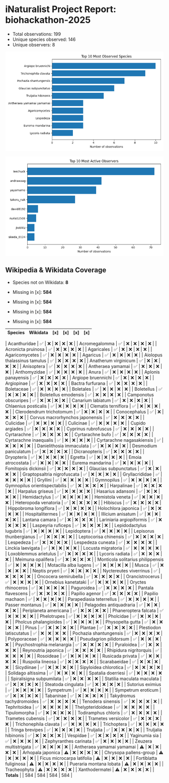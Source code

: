 # iNaturalist Project Report: biohackathon-2025

- Total observations: 199
- Unique species observed: 146
- Unique observers: 8

![Top 10 Species](top_species_biohackathon-2025.png)

![Top 10 Observers](top_observers_biohackathon-2025.png)

## Wikipedia & Wikidata Coverage

- Species not on Wikidata: **8**
- Missing in [x]: **584**

- Missing in [x]: **584**

- Missing in [x]: **584**

- Missing in [x]: **584**

| Species | Wikidata | [x] | [x] | [x] | [x] |
|---|---|---|---|---|---|

| Acanthuridae | ✅ | ❌ | ❌ | ❌ | ❌ |
| Acromegalomma | ✅ | ❌ | ❌ | ❌ | ❌ |
| Acronicta pruinosa | ✅ | ❌ | ❌ | ❌ | ❌ |
| Agaricales | ✅ | ❌ | ❌ | ❌ | ❌ |
| Agaricomycetes | ✅ | ❌ | ❌ | ❌ | ❌ |
| Agaricus | ✅ | ❌ | ❌ | ❌ | ❌ |
| Aiolopus thalassinus tamulus | ✅ | ❌ | ❌ | ❌ | ❌ |
| Anatherum virginicum | ✅ | ❌ | ❌ | ❌ | ❌ |
| Anisoptera | ✅ | ❌ | ❌ | ❌ | ❌ |
| Antheraea yamamai | ✅ | ❌ | ❌ | ❌ | ❌ |
| Anthomyzidae | ✅ | ❌ | ❌ | ❌ | ❌ |
| Anura | ✅ | ❌ | ❌ | ❌ | ❌ |
| Aplonis panayensis | ✅ | ❌ | ❌ | ❌ | ❌ |
| Argiope bruennichi | ✅ | ❌ | ❌ | ❌ | ❌ |
| Argiopinae | ✅ | ❌ | ❌ | ❌ | ❌ |
| Bactra furfurana | ✅ | ❌ | ❌ | ❌ | ❌ |
| Boletaceae | ✅ | ❌ | ❌ | ❌ | ❌ |
| Boletales | ✅ | ❌ | ❌ | ❌ | ❌ |
| Boletellus | ✅ | ❌ | ❌ | ❌ | ❌ |
| Boletellus emodensis | ✅ | ❌ | ❌ | ❌ | ❌ |
| Camponotus obscuripes | ✅ | ❌ | ❌ | ❌ | ❌ |
| Canarium labiatum | ✅ | ❌ | ❌ | ❌ | ❌ |
| Chlaenius posticalis | ✅ | ❌ | ❌ | ❌ | ❌ |
| Clematis terniflora | ✅ | ❌ | ❌ | ❌ | ❌ |
| Clerodendrum trichotomum | ✅ | ❌ | ❌ | ❌ | ❌ |
| Conocephalus | ✅ | ❌ | ❌ | ❌ | ❌ |
| Corvus macrorhynchos japonensis | ✅ | ❌ | ❌ | ❌ | ❌ |
| Culicidae | ✅ | ❌ | ❌ | ❌ | ❌ |
| Culicinae | ✅ | ❌ | ❌ | ❌ | ❌ |
| Cupido argiades | ✅ | ❌ | ❌ | ❌ | ❌ |
| Cyprinus rubrofuscus | ✅ | ❌ | ❌ | ❌ | ❌ |
| Cyrtarachne | ✅ | ❌ | ❌ | ❌ | ❌ |
| Cyrtarachne bufo | ✅ | ❌ | ❌ | ❌ | ❌ |
| Cyrtarachne inaequalis | ✅ | ❌ | ❌ | ❌ | ❌ |
| Cyrtarachne nagasakiensis | ✅ | ❌ | ❌ | ❌ | ❌ |
| Danielithosia immaculata | ✅ | ❌ | ❌ | ❌ | ❌ |
| Desmodium paniculatum | ✅ | ❌ | ❌ | ❌ | ❌ |
| Dicranopteris | ✅ | ❌ | ❌ | ❌ | ❌ |
| Dryopteris | ✅ | ❌ | ❌ | ❌ | ❌ |
| Egretta | ✅ | ❌ | ❌ | ❌ | ❌ |
| Emoia atrocostata | ✅ | ❌ | ❌ | ❌ | ❌ |
| Eurema mandarina | ✅ | ❌ | ❌ | ❌ | ❌ |
| Fomitopsis dickinsii | ✅ | ❌ | ❌ | ❌ | ❌ |
| Glaucias subpunctatus | ✅ | ❌ | ❌ | ❌ | ❌ |
| Graptopsaltria nigrofuscata | ✅ | ❌ | ❌ | ❌ | ❌ |
| Gryllacrididae | ✅ | ❌ | ❌ | ❌ | ❌ |
| Gryllini | ✅ | ❌ | ❌ | ❌ | ❌ |
| Gymnopilus | ✅ | ❌ | ❌ | ❌ | ❌ |
| Gymnopilus orientispectabilis | ✅ | ❌ | ❌ | ❌ | ❌ |
| Harpalinae | ✅ | ❌ | ❌ | ❌ | ❌ |
| Harpalus griseus | ✅ | ❌ | ❌ | ❌ | ❌ |
| Hasarius adansoni | ✅ | ❌ | ❌ | ❌ | ❌ |
| Hemidactylus | ✅ | ❌ | ❌ | ❌ | ❌ |
| Hemistola veneta | ✅ | ❌ | ❌ | ❌ | ❌ |
| Heteropoda venatoria | ✅ | ❌ | ❌ | ❌ | ❌ |
| Hibiscus | ✅ | ❌ | ❌ | ❌ | ❌ |
| Hippobroma longiflora | ✅ | ❌ | ❌ | ❌ | ❌ |
| Holochlora japonica | ✅ | ❌ | ❌ | ❌ | ❌ |
| Hospitalitermes | ✅ | ❌ | ❌ | ❌ | ❌ |
| Illicium anisatum | ✅ | ❌ | ❌ | ❌ | ❌ |
| Lantana camara | ✅ | ❌ | ❌ | ❌ | ❌ |
| Lariniaria argiopiformis | ✅ | ❌ | ❌ | ❌ | ❌ |
| Laspeyria ruficeps | ✅ | ❌ | ❌ | ❌ | ❌ |
| Lepidodactylus lugubris | ✅ | ❌ | ❌ | ❌ | ❌ |
| Lepidoptera | ✅ | ❌ | ❌ | ❌ | ❌ |
| Lepisorus thunbergianus | ✅ | ❌ | ❌ | ❌ | ❌ |
| Leptocorisa chinensis | ✅ | ❌ | ❌ | ❌ | ❌ |
| Lespedeza | ✅ | ❌ | ❌ | ❌ | ❌ |
| Lespedeza cuneata | ✅ | ❌ | ❌ | ❌ | ❌ |
| Linckia laevigata | ✅ | ❌ | ❌ | ❌ | ❌ |
| Locusta migratoria | ✅ | ❌ | ❌ | ❌ | ❌ |
| Loxoblemmus arietulus | ✅ | ❌ | ❌ | ❌ | ❌ |
| Lycoris radiata | ✅ | ❌ | ❌ | ❌ | ❌ |
| Meimuna opalifera | ✅ | ❌ | ❌ | ❌ | ❌ |
| Monticola solitarius philippensis | ✅ | ❌ | ❌ | ❌ | ❌ |
| Motacilla alba lugens | ✅ | ❌ | ❌ | ❌ | ❌ |
| Musca | ✅ | ❌ | ❌ | ❌ | ❌ |
| Neptis pryeri | ✅ | ❌ | ❌ | ❌ | ❌ |
| Nyctereutes viverrinus | ✅ | ❌ | ❌ | ❌ | ❌ |
| Oncocera semirubella | ✅ | ❌ | ❌ | ❌ | ❌ |
| Orancistrocerus | ✅ | ❌ | ❌ | ❌ | ❌ |
| Ornebius kanetataki | ✅ | ❌ | ❌ | ❌ | ❌ |
| Oryctes rhinoceros | ✅ | ❌ | ❌ | ❌ | ❌ |
| Paguroidea | ✅ | ❌ | ❌ | ❌ | ❌ |
| Pantala flavescens | ✅ | ❌ | ❌ | ❌ | ❌ |
| Papilio agenor | ✅ | ❌ | ❌ | ❌ | ❌ |
| Papilio machaon | ✅ | ❌ | ❌ | ❌ | ❌ |
| Parapediasia teterrellus | ✅ | ❌ | ❌ | ❌ | ❌ |
| Passer montanus | ✅ | ❌ | ❌ | ❌ | ❌ |
| Pelagodes antiquadraria | ✅ | ❌ | ❌ | ❌ | ❌ |
| Periplaneta americana | ✅ | ❌ | ❌ | ❌ | ❌ |
| Phaneroptera falcata | ✅ | ❌ | ❌ | ❌ | ❌ |
| Phelotrupes | ✅ | ❌ | ❌ | ❌ | ❌ |
| Pholcidae | ✅ | ❌ | ❌ | ❌ | ❌ |
| Pholcus phalangioides | ✅ | ❌ | ❌ | ❌ | ❌ |
| Physopelta gutta | ✅ | ❌ | ❌ | ❌ | ❌ |
| Pinus | ✅ | ❌ | ❌ | ❌ | ❌ |
| Plantae | ✅ | ❌ | ❌ | ❌ | ❌ |
| Plestiodon latiscutatus | ✅ | ❌ | ❌ | ❌ | ❌ |
| Pochazia shantungensis | ✅ | ❌ | ❌ | ❌ | ❌ |
| Polyporaceae | ✅ | ❌ | ❌ | ❌ | ❌ |
| Pseudagrion pilidorsum | ✅ | ❌ | ❌ | ❌ | ❌ |
| Psychostrophia melanargia | ✅ | ❌ | ❌ | ❌ | ❌ |
| Pyraloidea | ✅ | ❌ | ❌ | ❌ | ❌ |
| Reynoutria japonica | ✅ | ❌ | ❌ | ❌ | ❌ |
| Rhipidura nigritorquis | ✅ | ❌ | ❌ | ❌ | ❌ |
| Rosoideae | ✅ | ❌ | ❌ | ❌ | ❌ |
| Rusicada privata | ✅ | ❌ | ❌ | ❌ | ❌ |
| Ruspolia lineosa | ✅ | ❌ | ❌ | ❌ | ❌ |
| Scarabaeidae | ✅ | ❌ | ❌ | ❌ | ❌ |
| Sicydiinae | ✅ | ❌ | ❌ | ❌ | ❌ |
| Sipyloidea chlorotica | ✅ | ❌ | ❌ | ❌ | ❌ |
| Solidago altissima | ✅ | ❌ | ❌ | ❌ | ❌ |
| Spatalia doerriesi | ✅ | ❌ | ❌ | ❌ | ❌ |
| Spiralisigna subpumilata | ✅ | ❌ | ❌ | ❌ | ❌ |
| Statilia maculata maculata | ✅ | ❌ | ❌ | ❌ | ❌ |
| Steatoda cingulata | ✅ | ❌ | ❌ | ❌ | ❌ |
| Sutorius eximius | ✅ | ❌ | ❌ | ❌ | ❌ |
| Sympetrum | ✅ | ❌ | ❌ | ❌ | ❌ |
| Sympetrum eroticum | ✅ | ❌ | ❌ | ❌ | ❌ |
| Tabaninae | ✅ | ❌ | ❌ | ❌ | ❌ |
| Takydromus tachydromoides | ✅ | ❌ | ❌ | ❌ | ❌ |
| Tenodera sinensis | ✅ | ❌ | ❌ | ❌ | ❌ |
| Tephritoidea | ✅ | ❌ | ❌ | ❌ | ❌ |
| Thelypteridoideae | ✅ | ❌ | ❌ | ❌ | ❌ |
| Tipulomorpha | ✅ | ❌ | ❌ | ❌ | ❌ |
| Todiramphus chloris | ✅ | ❌ | ❌ | ❌ | ❌ |
| Trametes cubensis | ✅ | ❌ | ❌ | ❌ | ❌ |
| Trametes versicolor | ✅ | ❌ | ❌ | ❌ | ❌ |
| Trichonephila clavata | ✅ | ❌ | ❌ | ❌ | ❌ |
| Trichoptera | ✅ | ❌ | ❌ | ❌ | ❌ |
| Tringa brevipes | ✅ | ❌ | ❌ | ❌ | ❌ |
| Truljalia | ✅ | ❌ | ❌ | ❌ | ❌ |
| Truljalia hibinonis | ✅ | ❌ | ❌ | ❌ | ❌ |
| Vespidae | ✅ | ❌ | ❌ | ❌ | ❌ |
| Yaginumia sia | ✅ | ❌ | ❌ | ❌ | ❌ |
| Zephyranthes carinata | ✅ | ❌ | ❌ | ❌ | ❌ |
| Zeuzera multistrigata | ✅ | ❌ | ❌ | ❌ | ❌ |
| Antheraea yamamai yamamai | ⚠️ | ❌ | ❌ | ❌ | ❌ |
| Arhopala japonica | ⚠️ | ❌ | ❌ | ❌ | ❌ |
| Chrysopa pallens-group | ⚠️ | ❌ | ❌ | ❌ | ❌ |
| Ficus microcarpa latifolia | ⚠️ | ❌ | ❌ | ❌ | ❌ |
| Fortiblatta fuliginosa | ⚠️ | ❌ | ❌ | ❌ | ❌ |
| Pueraria montana lobata | ⚠️ | ❌ | ❌ | ❌ | ❌ |
| Tracheophyta | ⚠️ | ❌ | ❌ | ❌ | ❌ |
| Xanthodermatei | ⚠️ | ❌ | ❌ | ❌ | ❌ |
| **Totals** |  | 584 | 584 | 584 | 584 |